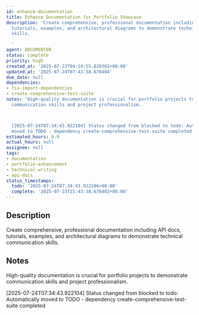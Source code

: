 ```yaml
---
id: enhance-documentation
title: Enhance Documentation for Portfolio Showcase
description: 'Create comprehensive, professional documentation including API docs,
  tutorials, examples, and architectural diagrams to demonstrate technical communication
  skills.

  '
agent: DOCUMENTER
status: complete
priority: high
created_at: '2025-07-23T04:14:55.828362+00:00'
updated_at: '2025-07-24T07:43:38.670404'
due_date: null
dependencies:
- fix-import-dependencies
- create-comprehensive-test-suite
notes: 'High-quality documentation is crucial for portfolio projects to demonstrate
  communication skills and project professionalism.



  [2025-07-24T07:34:43.922104] Status changed from blocked to todo: Automatically
  moved to TODO - dependency create-comprehensive-test-suite completed'
estimated_hours: 6.0
actual_hours: null
assignee: null
tags:
- documentation
- portfolio-enhancement
- technical-writing
- api-docs
status_timestamps:
  todo: '2025-07-24T07:34:43.922106+00:00'
  complete: '2025-07-23T21:43:38.670402+00:00'
---
```


## Description

Create comprehensive, professional documentation including API docs, tutorials, examples, and architectural diagrams to demonstrate technical communication skills.


## Notes

High-quality documentation is crucial for portfolio projects to demonstrate communication skills and project professionalism.


[2025-07-24T07:34:43.922104] Status changed from blocked to todo: Automatically moved to TODO - dependency create-comprehensive-test-suite completed

